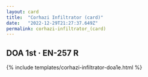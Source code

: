 ```yaml
---
layout: card
title:  "Corhazi Infiltrator (card)"
date:   "2022-12-29T21:27:37.649Z"
permalink: corhazi-infiltrator_(card)
---
```


## DOA 1st &middot; EN-257 R

{% include templates/corhazi-infiltrator-doa1e.html %}
